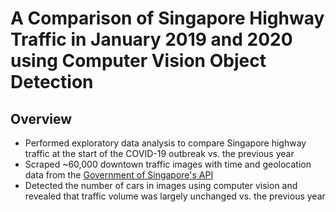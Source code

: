 # A Comparison of Singapore Highway Traffic in January 2019 and 2020 using Computer Vision Object Detection

## Overview
* Performed exploratory data analysis to compare Singapore highway traffic at the start of the COVID-19 outbreak vs. the previous year
* Scraped ~60,000 downtown traffic images with time and geolocation data from the [Government of Singapore's API](https://data.gov.sg/dataset/traffic-images)
* Detected the number of cars in images using computer vision and revealed that traffic volume was largely unchanged vs. the previous year
